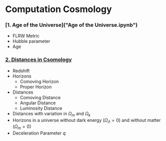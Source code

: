 # Computation Cosmology

### [1. Age of the Universe]("Age of the Universe.ipynb")
- FLRW Metric
- Hubble parameter
- Age

### [2. Distances in Csomology](Distances.ipynb)
- Redshift
- Horizons
    - Comoving Horizon
    - Proper Horizon
- Distances
    - Comoving Distance
    - Angular Distance
    - Luminosity Distance
- Distances with variation in $\Omega_m$ and $\Omega_k$
- Horizons in a universe without dark energy $(\Omega_{\Lambda}=0)$ and without matter $(\Omega_m=0)$
- Deceleration Parameter $q$
